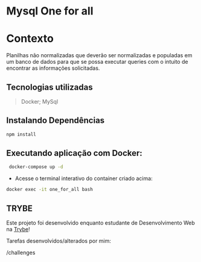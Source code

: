 # Mysql One for all

# Contexto
Planilhas não normalizadas que deverão ser normalizadas e populadas em um banco de dados para que se possa executar queries com o intuito de encontrar as informações solicitadas. 

## Tecnologias utilizadas

> Docker; MySql


## Instalando Dependências

```bash
npm install
``` 

## Executando aplicação com Docker:

```bash
 docker-compose up -d
```
* Acesse o terminal interativo do container criado acima:

```bash
docker exec -it one_for_all bash
```

## TRYBE
Este projeto foi desenvolvido enquanto estudante de Desenvolvimento Web na <a href="https://www.betrybe.com/">Trybe</a>!


Tarefas desenvolvidos/alterados por mim:

/challenges
